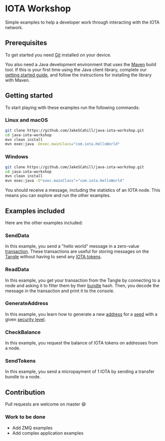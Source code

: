 # IOTA Workshop

Simple examples to help a developer work through interacting with the IOTA network.

## Prerequisites

To get started you need [Git](https://git-scm.com/book/en/v2/Getting-Started-Installing-Git) installed on your device.

You also need a Java development environment that uses the [Maven](https://maven.apache.org/download.cgi) build tool. If this is your first time using the Java client library, complete our [getting started guide](https://docs.iota.org/docs/client-libraries/0.1/getting-started/java-quickstart), and follow the instructions for installing the library with Maven.

## Getting started

To start playing with these examples run the following commands:

### Linux and macOS

```bash
git clone https://github.com/JakeSCahill/java-iota-workshop.git
cd java-iota-workshop
mvn clean install
mvn exec:java -Dexec.mainClass="com.iota.HelloWorld"
```

### Windows

```bash
git clone https://github.com/JakeSCahill/java-iota-workshop.git
cd java-iota-workshop
mvn clean install
mvn exec:java -D"exec.mainClass"="com.iota.HelloWorld"
```

You should receive a message, including the statistics of an IOTA node. This means you can explore and run the other examples.

## Examples included

Here are the other examples included:

### SendData

In this example, you send a "hello world" message in a zero-value [transaction](https://docs.iota.org/docs/getting-started/0.1/transactions/transactions). These transactions are useful for storing messages on the [Tangle](https://docs.iota.org/docs/getting-started/0.1/network/the-tangle) without having to send any [IOTA tokens](https://docs.iota.org/docs/getting-started/0.1/clients/token).

### ReadData

In this example, you get your transaction from the Tangle by connecting to a node and asking it to filter them by their [bundle](https://docs.iota.org/docs/getting-started/0.1/transactions/bundles) hash. Then, you decode the message in the transaction and print it to the console.

### GenerateAddress

In this example, you learn how to generate a new [address](https://docs.iota.org/docs/getting-started/0.1/clients/addresses) for a [seed](https://docs.iota.org/docs/getting-started/0.1/clients/seeds) with a given [security level](https://docs.iota.org/docs/getting-started/0.1/clients/security-levels).

### CheckBalance

In this example, you request the balance of IOTA tokens on addresses from a node.

### SendTokens

In this example, you send a micropayment of 1 IOTA by sending a transfer bundle to a node.

## Contribution

Pull requests are welcome on master :smile:

### Work to be done

- Add ZMQ examples
- Add complex application examples

